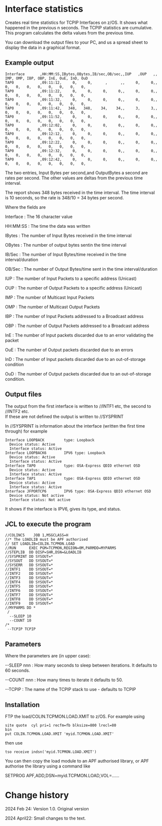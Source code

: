 # Interface statistics
Creates real time statistics for TCPIP Interfaces on z/OS.  It shows what happened in the previous n seconds.   The TCPIP statistics are cumulative.   This program calculates the delta values from the previous time.

You can download the output files to your PC, and us a spread sheet to display the data in a graphical format.


## Example output
```
Interface       ,HH:MM:SS,IBytes,OBytes,IB/sec,OB/sec,,IUP   ,OUP   ,, IMP, OMP, IBP, OBP, InE, OuE, InD, OuD 
TAP0            ,09:11:12,     0,     0,      ,      ,,     0,     0,,   0,   0,   0,   0,   0,   0,   0,   0, 
TAP0            ,09:11:22,     0,     0,     0,     0,,     0,     0,,   0,   0,   0,   0,   0,   0,   0,   0, 
TAP0            ,09:11:32,     0,     0,     0,     0,,     0,     0,,   0,   0,   0,   0,   0,   0,   0,   0, 
TAP0            ,09:11:42,   348,   348,    34,    34,,     3,     3,,   0,   0,   0,   0,   0,   0,   0,   0, 
TAP0            ,09:11:52,     0,     0,     0,     0,,     0,     0,,   0,   0,   0,   0,   0,   0,   0,   0, 
TAP0            ,09:12:02,     0,     0,     0,     0,,     0,     0,,   0,   0,   0,   0,   0,   0,   0,   0, 
TAP0            ,09:12:12,     0,     0,     0,     0,,     0,     0,,   0,   0,   0,   0,   0,   0,   0,   0, 
TAP0            ,09:12:22,     0,     0,     0,     0,,     0,     0,,   0,   0,   0,   0,   0,   0,   0,   0, 
TAP0            ,09:12:32,     0,     0,     0,     0,,     0,     0,,   0,   0,   0,   0,   0,   0,   0,   0, 
TAP0            ,09:12:42,     0,     0,     0,     0,,     0,     0,,   0,   0,   0,   0,   0,   0,   0,   0, 
```

The two entries, Input Bytes per second,and OutputBytes a second are rates per second.  The other values are deltas from the previous time interval.

The report shows 348 bytes received in the time interval.  The time interval is 10 seconds, so the rate is 348/10 = 34 bytes per second.

Where the fields are

Interface
: The 16 character value

HH:MM:SS 
: The time the data was written

IBytes
: The number of Input Bytes received in the time interval

OBytes
: The number of output bytes sentin the time interval

IB/Sec
: The number of Input Bytes/time received in the time interval/duration

OB/Sec
: The number of Output Bytes/time sent in the time interval/duration

IUP
: The number of Input Packets to a specific address (Unicast)

OUP
: The number of Output Packets to a specific address (Unicast)


IMP 
: The number of Multicast Input Packets 

OMP
: The number of Multicast Output Packets 

IBP
: The number of Input Packets addressed to a Broadcast address

OBP
: The number of Output Packets addressed to a Broadcast address

InE
: The number of Input packets discarded due to an error validating the packet

OuE
: The number of Output packets discarded due to an errors

InD
: The number of Input packets discarded due to an out-of-storage condition

OuD
: The number of Output packets discarded due to an out-of-storage condition.


## Output files
The output from the first interface is written to //INTF1 etc, the second to //INTF2 etc.  
If these are not defined the output is written to //SYSPRINT

In //SYSPRINT is information about the interface (written the first time through) for example
```
Interface LOOPBACK         type: Loopback                                     
  Device status: Active                                                       
  Interface status: Active                                                    
Interface LOOPBACK6        IPV6 type: Loopback                                
  Device status: Active                                                       
  Interface status: Active                                                    
Interface TAP0             type: OSA-Express QDIO ethernet OSD                
  Device status: Active                                                       
  Interface status: Active                                                    
Interface TAP1             type: OSA-Express QDIO ethernet OSD                
  Device status: Active                                                       
  Interface status: Active                                                    
Interface JFPORTCP6        IPV6 type: OSA-Express QDIO ethernet OSD           
  Device status: Not active                                                   
  Interface status: Not active                                                
```

It shows if the interface is IPV6, gives its type, and status.

## JCL to execute the program

```
//COLINC5    JOB 1,MSGCLASS=H 
//* The LOADLIB must be APF authorised 
// SET LOADLIB=COLIN.TCPMON.LOAD
//RUN      EXEC PGM=TCPMON,REGION=0M,PARMDD=MYPARMS 
//STEPLIB  DD DISP=SHR,DSN=&LOADLIB 
//SYSPRINT DD SYSOUT=* 
//SYSOUT   DD SYSOUT=* 
//SYSERR   DD SYSOUT=* 
//INTF1    DD SYSOUT=* 
//INTF2    DD SYSOUT=* 
//INTF3    DD SYSOUT=* 
//INTF4    DD SYSOUT=* 
//INTF5    DD SYSOUT=* 
//INTF6    DD SYSOUT=* 
//INTF7    DD SYSOUT=* 
//INTF8    DD SYSOUT=* 
//INTF9    DD SYSOUT=* 
//MYPARMS DD * 
 / 
  --SLEEP 10 
  --COUNT 10 
/*
 --TCPIP TCPIP
```

## Parameters
Where the parameters are (in upper case):

--SLEEP nnn
: How many seconds to sleep between iterations.  It defaults to 60 seconds.

--COUNT nnn
: How many times to iterate it defaults to 50.

--TCPIP
: The name of the TCPIP stack to use - defaults to TCPIP



## Installation
FTP the load/COLIN.TCPMON.LOAD.XMIT to z/OS.  For example using
```
site quote  cyl pri=1 recfm=fb blksize=800 lrecl=80
bin
put COLIN.TCPMON.LOAD.XMIT 'myid.TCPMON.LOAD.XMIT'
```
then use
```
tso receive indsn('myid.TCPMON.LOAD.XMIT')
``` 
You can then copy the load module to an APF authorised library, or APF authorise the library using a command like

SETPROG APF,ADD,DSN=myid.TCPMON.LOAD,VOL=......

# Change history

2024 Feb 24: Version 1.0.  Original version

2024 April22: Small changes to the text.


